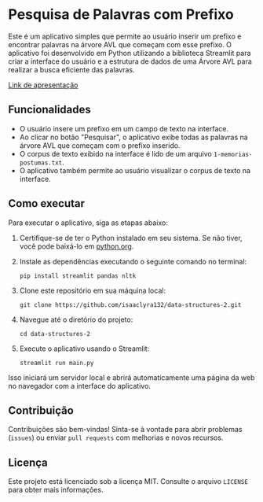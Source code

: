 # Pesquisa de Palavras com Prefixo

Este é um aplicativo simples que permite ao usuário inserir um prefixo e encontrar palavras na árvore AVL que começam com esse prefixo. O aplicativo foi desenvolvido em Python utilizando a biblioteca Streamlit para criar a interface do usuário e a estrutura de dados de uma Árvore AVL para realizar a busca eficiente das palavras.

[Link de apresentação](https://www.loom.com/share/1a6648db305b4507a9c879c40a257dd9?sid=3046953c-946e-4de5-ba33-2d08999c86cc) 

## Funcionalidades

- O usuário insere um prefixo em um campo de texto na interface.
- Ao clicar no botão "Pesquisar", o aplicativo exibe todas as palavras na árvore AVL que começam com o prefixo inserido.
- O corpus de texto exibido na interface é lido de um arquivo `1-memorias-postumas.txt`.
- O aplicativo também permite ao usuário visualizar o corpus de texto na interface.

## Como executar

Para executar o aplicativo, siga as etapas abaixo:

1. Certifique-se de ter o Python instalado em seu sistema. Se não tiver, você pode baixá-lo em [python.org](https://www.python.org/).

2. Instale as dependências executando o seguinte comando no terminal:

    ```
    pip install streamlit pandas nltk
    ```

3. Clone este repositório em sua máquina local:

    ```
    git clone https://github.com/isaaclyra132/data-structures-2.git
    ```

4. Navegue até o diretório do projeto:

    ```
    cd data-structures-2
    ```

5. Execute o aplicativo usando o Streamlit:

    ```
    streamlit run main.py
    ```

Isso iniciará um servidor local e abrirá automaticamente uma página da web no navegador com a interface do aplicativo.

## Contribuição

Contribuições são bem-vindas! Sinta-se à vontade para abrir problemas (`issues`) ou enviar `pull requests` com melhorias e novos recursos.

## Licença

Este projeto está licenciado sob a licença MIT. Consulte o arquivo `LICENSE` para obter mais informações.
